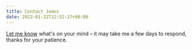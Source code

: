 ```yaml
---
title: Contact James
date: 2022-01-22T12:52:17+00:00
---
```


[Let me know](<mailto:hello@jamesgreenblue.com?subject=Message via jamesgreenblue website&body=At a minimum please let me know how to refer to you, why you'd like to speak, and how you found the site. I will get back to you as soon as I can.>) what's on your mind – it may take me a few days to respond, thanks for your patience.